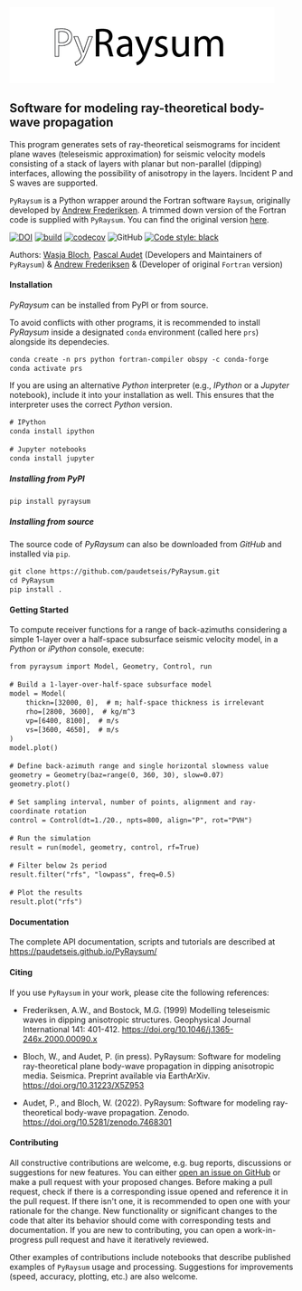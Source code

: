 ![](./pyraysum/examples/picture/PyRaysum_logo.png)
## Software for modeling ray-theoretical body-wave propagation

This program generates sets of ray-theoretical seismograms for incident plane waves 
(teleseismic approximation) for seismic velocity models consisting of a stack of layers 
with planar but non-parallel (dipping) interfaces, allowing the possibility of anisotropy 
in the layers. Incident P and S waves are supported.

`PyRaysum` is a Python wrapper around the Fortran software `Raysum`, originally developed by 
[Andrew Frederiksen](https://umanitoba.ca/faculties/environment/departments/geo_sciences/research_facilities/AndrewFrederiksen.html). 
A trimmed down version of the Fortran code is supplied with `PyRaysum`. You can find the 
original version [here](https://home.cc.umanitoba.ca/~frederik/Software/).

[![DOI](https://zenodo.org/badge/DOI/10.5281/zenodo.7468301.svg)](https://doi.org/10.5281/zenodo.7468301)
[![build](https://github.com/paudetseis/PyRaysum/workflows/Build/badge.svg)](https://github.com/paudetseis/PyRaysum/actions)
[![codecov](https://codecov.io/gh/paudetseis/PyRaysum/branch/main/graph/badge.svg?token=59F1SWLM9Q)](https://codecov.io/gh/paudetseis/PyRaysum)
![GitHub](https://img.shields.io/github/license/paudetseis/pyraysum)
[![Code style: black](https://img.shields.io/badge/code%20style-black-000000.svg)](https://github.com/psf/black)

Authors: [Wasja Bloch](https://www.eoas.ubc.ca/people/wasjabloch), [Pascal Audet](https://www.uogeophysics.com/authors/admin/) (Developers and Maintainers of `PyRaysum`) & [Andrew Frederiksen](https://umanitoba.ca/faculties/environment/departments/geo_sciences/research_facilities/AndrewFrederiksen.html) & (Developer of original `Fortran` version)


#### Installation

*PyRaysum* can be installed from PyPI or from source.

To avoid conflicts with other programs, it is recommended to install *PyRaysum* inside a designated `conda` environment (called here `prs`) alongside its dependecies.
```
conda create -n prs python fortran-compiler obspy -c conda-forge
conda activate prs
```
If you are using an alternative *Python* interpreter (e.g., *IPython* or a *Jupyter*
notebook), include it into your installation as well. This ensures that the interpreter
uses the correct *Python* version.
```
# IPython
conda install ipython

# Jupyter notebooks
conda install jupyter
```

##### Installing from PyPI

```
pip install pyraysum
```

##### Installing from source

The source code of *PyRaysum* can also be downloaded from *GitHub* and installed via `pip`.

```
git clone https://github.com/paudetseis/PyRaysum.git
cd PyRaysum
pip install .
```

#### Getting Started

To compute receiver functions for a range of back-azimuths considering a simple 1-layer 
over a half-space subsurface seismic velocity model, in a *Python* or *iPython* console, execute:
```
from pyraysum import Model, Geometry, Control, run

# Build a 1-layer-over-half-space subsurface model
model = Model(
    thickn=[32000, 0],  # m; half-space thickness is irrelevant
    rho=[2800, 3600],  # kg/m^3
    vp=[6400, 8100],  # m/s
    vs=[3600, 4650],  # m/s
)
model.plot()

# Define back-azimuth range and single horizontal slowness value
geometry = Geometry(baz=range(0, 360, 30), slow=0.07)
geometry.plot()

# Set sampling interval, number of points, alignment and ray-coordinate rotation
control = Control(dt=1./20., npts=800, align="P", rot="PVH")

# Run the simulation
result = run(model, geometry, control, rf=True)

# Filter below 2s period
result.filter("rfs", "lowpass", freq=0.5)

# Plot the results
result.plot("rfs")
```

#### Documentation
The complete API documentation, scripts and tutorials are described at https://paudetseis.github.io/PyRaysum/

#### Citing

If you use `PyRaysum` in your work, please cite the following references:

- Frederiksen, A.W., and Bostock, M.G. (1999) Modelling teleseismic waves in dipping anisotropic structures. Geophysical Journal International 141: 401-412. https://doi.org/10.1046/j.1365-246x.2000.00090.x

- Bloch, W., and Audet, P. (in press). PyRaysum: Software for modeling ray-theoretical plane body-wave propagation in dipping anisotropic media. Seismica. Preprint available via EarthArXiv. https://doi.org/10.31223/X5Z953

- Audet, P., and Bloch, W. (2022). PyRaysum: Software for modeling ray-theoretical body-wave propagation. Zenodo. https://doi.org/10.5281/zenodo.7468301

#### Contributing

All constructive contributions are welcome, e.g. bug reports, discussions or suggestions for new features. You can either [open an issue on GitHub](https://github.com/paudetseis/PyRaysum/issues) or make a pull request with your proposed changes. Before making a pull request, check if there is a corresponding issue opened and reference it in the pull request. If there isn't one, it is recommended to open one with your rationale for the change. New functionality or significant changes to the code that alter its behavior should come with corresponding tests and documentation. If you are new to contributing, you can open a work-in-progress pull request and have it iteratively reviewed. 

Other examples of contributions include notebooks that describe published examples of `PyRaysum` usage and processing. Suggestions for improvements (speed, accuracy, plotting, etc.) are also welcome.


